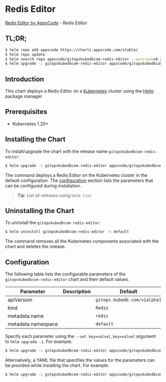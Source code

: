 # Redis Editor

[Redis Editor by AppsCode](https://appscode.com) - Redis Editor

## TL;DR;

```bash
$ helm repo add appscode https://charts.appscode.com/stable/
$ helm repo update
$ helm search repo appscode/gitopskubedbcom-redis-editor --version=v0.26.0
$ helm upgrade -i gitopskubedbcom-redis-editor appscode/gitopskubedbcom-redis-editor -n default --create-namespace --version=v0.26.0
```

## Introduction

This chart deploys a Redis Editor on a [Kubernetes](http://kubernetes.io) cluster using the [Helm](https://helm.sh) package manager.

## Prerequisites

- Kubernetes 1.20+

## Installing the Chart

To install/upgrade the chart with the release name `gitopskubedbcom-redis-editor`:

```bash
$ helm upgrade -i gitopskubedbcom-redis-editor appscode/gitopskubedbcom-redis-editor -n default --create-namespace --version=v0.26.0
```

The command deploys a Redis Editor on the Kubernetes cluster in the default configuration. The [configuration](#configuration) section lists the parameters that can be configured during installation.

> **Tip**: List all releases using `helm list`

## Uninstalling the Chart

To uninstall the `gitopskubedbcom-redis-editor`:

```bash
$ helm uninstall gitopskubedbcom-redis-editor -n default
```

The command removes all the Kubernetes components associated with the chart and deletes the release.

## Configuration

The following table lists the configurable parameters of the `gitopskubedbcom-redis-editor` chart and their default values.

|     Parameter      | Description |                 Default                 |
|--------------------|-------------|-----------------------------------------|
| apiVersion         |             | <code>gitops.kubedb.com/v1alpha1</code> |
| kind               |             | <code>Redis</code>                      |
| metadata.name      |             | <code>redis</code>                      |
| metadata.namespace |             | <code>default</code>                    |


Specify each parameter using the `--set key=value[,key=value]` argument to `helm upgrade -i`. For example:

```bash
$ helm upgrade -i gitopskubedbcom-redis-editor appscode/gitopskubedbcom-redis-editor -n default --create-namespace --version=v0.26.0 --set apiVersion=gitops.kubedb.com/v1alpha1
```

Alternatively, a YAML file that specifies the values for the parameters can be provided while
installing the chart. For example:

```bash
$ helm upgrade -i gitopskubedbcom-redis-editor appscode/gitopskubedbcom-redis-editor -n default --create-namespace --version=v0.26.0 --values values.yaml
```
